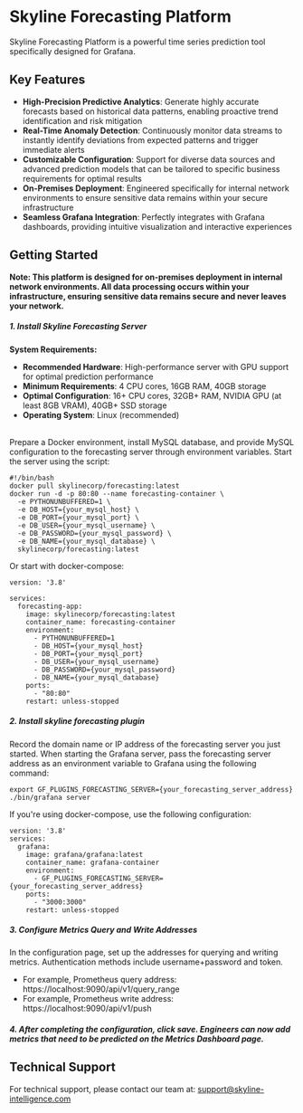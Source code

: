 # Skyline Forecasting Platform

Skyline Forecasting Platform is a powerful time series prediction tool specifically designed for Grafana.

## Key Features

- **High-Precision Predictive Analytics**: Generate highly accurate forecasts based on historical data patterns, enabling proactive trend identification and risk mitigation
- **Real-Time Anomaly Detection**: Continuously monitor data streams to instantly identify deviations from expected patterns and trigger immediate alerts
- **Customizable Configuration**: Support for diverse data sources and advanced prediction models that can be tailored to specific business requirements for optimal results
- **On-Premises Deployment**: Engineered specifically for internal network environments to ensure sensitive data remains within your secure infrastructure
- **Seamless Grafana Integration**: Perfectly integrates with Grafana dashboards, providing intuitive visualization and interactive experiences

## Getting Started
**Note: This platform is designed for on-premises deployment in internal network environments. All data processing occurs within your infrastructure, ensuring sensitive data remains secure and never leaves your network.**

##### 1\. Install Skyline Forecasting Server  <br>
**System Requirements:**
- **Recommended Hardware**: High-performance server with GPU support for optimal prediction performance
- **Minimum Requirements**: 4 CPU cores, 16GB RAM, 40GB storage
- **Optimal Configuration**: 16+ CPU cores, 32GB+ RAM, NVIDIA GPU (at least 8GB VRAM), 40GB+ SSD storage
- **Operating System**: Linux (recommended) 

<br> Prepare a Docker environment, install MySQL database, and provide MySQL configuration to the forecasting server through environment variables. Start the server using the script:  <br>

```
#!/bin/bash
docker pull skylinecorp/forecasting:latest
docker run -d -p 80:80 --name forecasting-container \
  -e PYTHONUNBUFFERED=1 \
  -e DB_HOST={your_mysql_host} \
  -e DB_PORT={your_mysql_port} \
  -e DB_USER={your_mysql_username} \
  -e DB_PASSWORD={your_mysql_password} \
  -e DB_NAME={your_mysql_database} \
  skylinecorp/forecasting:latest

```
Or start with docker-compose:
```
version: '3.8'

services:
  forecasting-app:
    image: skylinecorp/forecasting:latest
    container_name: forecasting-container
    environment:
      - PYTHONUNBUFFERED=1
      - DB_HOST={your_mysql_host}
      - DB_PORT={your_mysql_port}
      - DB_USER={your_mysql_username}
      - DB_PASSWORD={your_mysql_password}
      - DB_NAME={your_mysql_database}
    ports:
      - "80:80"
    restart: unless-stopped
```
##### 2\. Install skyline forecasting plugin  <br>
Record the domain name or IP address of the forecasting server you just started. When starting the Grafana server, pass the forecasting server address as an environment variable to Grafana using the following command:
```
export GF_PLUGINS_FORECASTING_SERVER={your_forecasting_server_address}
./bin/grafana server
```
If you're using docker-compose, use the following configuration:
```
version: '3.8'
services:
  grafana:
    image: grafana/grafana:latest
    container_name: grafana-container
    environment:
      - GF_PLUGINS_FORECASTING_SERVER={your_forecasting_server_address}
    ports:
      - "3000:3000"
    restart: unless-stopped
```
##### 3\. Configure Metrics Query and Write Addresses  <br>
In the configuration page, set up the addresses for querying and writing metrics. Authentication methods include username+password and token.  <br>
- For example, Prometheus query address: https://localhost:9090/api/v1/query_range   <br>
- For example, Prometheus write address: https://localhost:9090/api/v1/push     <br>

##### 4\. After completing the configuration, click save. Engineers can now add metrics that need to be predicted on the Metrics Dashboard page.


## Technical Support

For technical support, please contact our team at: 
support@skyline-intelligence.com